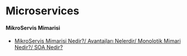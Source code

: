 # Microservices

#### MikroServis Mimarisi ####
- [MikroServis Mimarisi Nedir?/ Avantajları Nelerdir/ Monolotik Mimari Nedir?/ SOA Nedir?](mikro-servisler/)